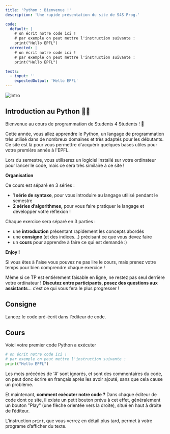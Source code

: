```yaml
---
title: 'Python : Bienvenue !'
description: 'Une rapide présentation du site de S4S Prog.'

code:
  default: |
    # on écrit notre code ici !
    # par exemple on peut mettre l'instruction suivante :
    print("Hello EPFL")
  corrected: |
    # on écrit notre code ici !
    # par exemple on peut mettre l'instruction suivante :
    print("Hello EPFL")

tests:
  - input: ''
    expectedOutput: 'Hello EPFL'
---
```


![Intro](/banner/intro.png)

## Introduction au Python 👨‍💻

Bienvenue au cours de programmation de Students 4 Students ! 🎉

Cette année, vous allez apprendre le Python, un langage de programmation très utilisé dans de nombreux domaines et très adaptés pour les débutants. Ce site est là pour vous permettre d'acquérir quelques bases utiles pour votre première année à l'EPFL.

Lors du semestre, vous utiliserez un logiciel installé sur votre ordinateur pour lancer le code, mais ce sera très similaire à ce site !

**Organisation**

Ce cours est séparé en 3 séries :

- **1 série de syntaxe**, pour vous introduire au langage utilisé pendant le semestre
- **2 séries d’algorithmes,** pour vous faire pratiquer le langage et développer votre réflexion !

Chaque exercice sera séparé en 3 parties :

- une **introduction** présentant rapidement les concepts abordés
- une **consigne** (et des indices...) précisant ce que vous devez faire
- un **cours** pour apprendre à faire ce qui est demandé :)

**Enjoy !**

Si vous êtes à l'aise vous pouvez ne pas lire le cours, mais prenez votre temps pour bien comprendre chaque exercice !

Même si ce TP est entièrement faisable en ligne, ne restez pas seul derrière votre ordinateur ! **Discutez entre participants, posez des questions aux assistants**… c’est ce qui vous fera le plus progresser !

## Consigne

Lancez le code pré-écrit dans l’éditeur de code.

## Cours

Voici votre premier code Python a exécuter

```python
# on écrit notre code ici !
# par exemple on peut mettre l'instruction suivante :
print("Hello EPFL")
```

Les mots précédés de ‘#’ sont ignorés, et sont des commentaires du code, on peut donc écrire en français après les avoir ajouté, sans que cela cause un problème.

Et maintenant, **comment exécuter notre code ?** Dans chaque éditeur de code dont ce site, il existe un petit bouton prévu à cet effet, généralement un bouton "Play" (une flèche orientée vers la droite), situé en haut à droite de l’éditeur.

L’instruction `print`, que vous verrez en détail plus tard, permet à votre programe d’afficher du texte.
